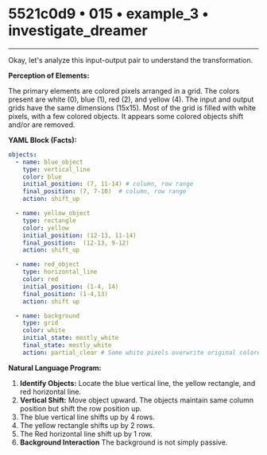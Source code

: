 # 5521c0d9 • 015 • example_3 • investigate_dreamer

---
Okay, let's analyze this input-output pair to understand the transformation.

**Perception of Elements:**

The primary elements are colored pixels arranged in a grid. The colors present are white (0), blue (1), red (2), and yellow (4). The input and output grids have the same dimensions (15x15). Most of the grid is filled with white pixels, with a few colored objects.  It appears some colored objects shift and/or are removed.

**YAML Block (Facts):**



```yaml
objects:
  - name: blue_object
    type: vertical_line
    color: blue
    initial_position: (7, 11-14) # column, row range
    final_position: (7, 7-10)  # column, row range
    action: shift_up

  - name: yellow_object
    type: rectangle
    color: yellow
    initial_position: (12-13, 11-14)
    final_position:  (12-13, 9-12)
    action: shift_up

  - name: red_object
    type: horizontal_line
    color: red
    initial_position: (1-4, 14)
    final_position: (1-4,13)
    action: shift up

  - name: background
    type: grid
    color: white
    initial_state: mostly_white
    final_state: mostly_white
    action: partial_clear # Some white pixels overwrite original colored pixels.
```



**Natural Language Program:**

1.  **Identify Objects:** Locate the blue vertical line, the yellow rectangle, and red horizontal line.
2. **Vertical Shift:** Move object upward. The objects maintain same column position but shift the row position up.
3. The blue vertical line shifts up by 4 rows.
4. The yellow rectangle shifts up by 2 rows.
5. The Red horizontal line shift up by 1 row.
6.  **Background Interaction** The background is not simply passive.


